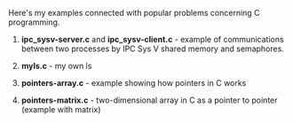 Here's my examples connected with popular problems concerning C programming.

1. <b>ipc_sysv-server.c</b> and <b>ipc_sysv-client.c</b> - example of communications between two processes by IPC Sys V shared memory and semaphores.

2. <b>myls.c</b> - my own ls

3. <b>pointers-array.c</b> - example showing how pointers in C works

4. <b>pointers-matrix.c</b> - two-dimensional array in C as a pointer to pointer (example with matrix)
